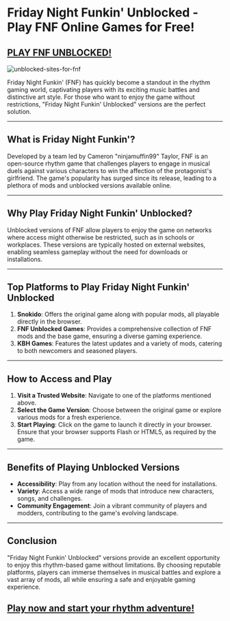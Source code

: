 # Friday Night Funkin' Unblocked - Play FNF Online Games for Free!

## [PLAY FNF UNBLOCKED!](https://bit.ly/fnf-game-play)

![unblocked-sites-for-fnf](https://github.com/user-attachments/assets/2e6f16bb-2167-45da-9c15-ea41954a9e2b)

Friday Night Funkin' (FNF) has quickly become a standout in the rhythm gaming world, captivating players with its exciting music battles and distinctive art style. For those who want to enjoy the game without restrictions, "Friday Night Funkin' Unblocked" versions are the perfect solution.

---

## What is Friday Night Funkin'?

Developed by a team led by Cameron "ninjamuffin99" Taylor, FNF is an open-source rhythm game that challenges players to engage in musical duels against various characters to win the affection of the protagonist's girlfriend. The game's popularity has surged since its release, leading to a plethora of mods and unblocked versions available online.

---

## Why Play Friday Night Funkin' Unblocked?

Unblocked versions of FNF allow players to enjoy the game on networks where access might otherwise be restricted, such as in schools or workplaces. These versions are typically hosted on external websites, enabling seamless gameplay without the need for downloads or installations.

---

## Top Platforms to Play Friday Night Funkin' Unblocked

1. **Snokido**: Offers the original game along with popular mods, all playable directly in the browser.
2. **FNF Unblocked Games**: Provides a comprehensive collection of FNF mods and the base game, ensuring a diverse gaming experience.
3. **KBH Games**: Features the latest updates and a variety of mods, catering to both newcomers and seasoned players.

---

## How to Access and Play

1. **Visit a Trusted Website**: Navigate to one of the platforms mentioned above.
2. **Select the Game Version**: Choose between the original game or explore various mods for a fresh experience.
3. **Start Playing**: Click on the game to launch it directly in your browser. Ensure that your browser supports Flash or HTML5, as required by the game.

---

## Benefits of Playing Unblocked Versions

- **Accessibility**: Play from any location without the need for installations.
- **Variety**: Access a wide range of mods that introduce new characters, songs, and challenges.
- **Community Engagement**: Join a vibrant community of players and modders, contributing to the game's evolving landscape.

---

## Conclusion

"Friday Night Funkin' Unblocked" versions provide an excellent opportunity to enjoy this rhythm-based game without limitations. By choosing reputable platforms, players can immerse themselves in musical battles and explore a vast array of mods, all while ensuring a safe and enjoyable gaming experience.


## [Play now and start your rhythm adventure!](https://bit.ly/fnf-game-play)
